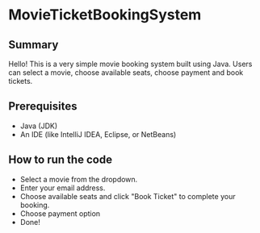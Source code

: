#  MovieTicketBookingSystem
## Summary
Hello! This is a very simple movie booking system built using Java. Users can select a movie, choose available seats, choose payment and book tickets.
## Prerequisites
- Java (JDK) 
- An IDE (like IntelliJ IDEA, Eclipse, or NetBeans)

  
## How to run the code
- Select a movie from the dropdown.
- Enter your email address.
- Choose available seats and click "Book Ticket" to complete your booking.
- Choose payment option
- Done!
